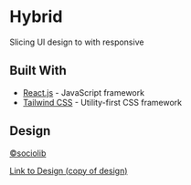 # Hybrid

Slicing UI design to with responsive

## Built With

- [React.js](https://react.dev/) - JavaScript framework
- [Tailwind CSS](https://tailwindcss.com/) - Utility-first CSS framework

## Design

[©sociolib](https://sociolib.com/)

[Link to Design (copy of design)](<https://www.figma.com/design/4YJ2iAYQMX47Cf2DSDDA3f/Hybrid-Template-2-(Copy)?node-id=1-544&t=mmBwzWc1Uc7QW67q-0>)
